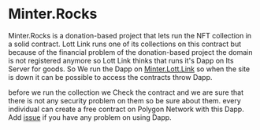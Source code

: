 &nbsp;
&nbsp;
&nbsp;
&nbsp;
&nbsp;

# Minter.Rocks

Minter.Rocks is a donation-based project that lets run the NFT collection in a solid contract. Lott Link runs one of its collections on this contract but because of the financial problem of the donation-based project the domain is not registered anymore so Lott Link thinks that runs it's Dapp on Its Server for goods. So We run the Dapp on [Minter.Lott.Link](minter.lott.link) so when the site is down it can be possible to access the contracts throw Dapp.

before we run the collection we Check the contract and we are sure that there is not any security problem on them so be sure about them. every individual can create a free contract on Polygon Network with this Dapp. Add [issue](https://github.com/lott-link/Doc/issues) if you have any problem on using Dapp.